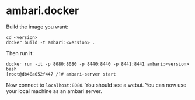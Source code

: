 # ambari.docker

Build the image you want:

```
cd <version>
docker build -t ambari:<version> .
```

Then run it:

```
docker run -it -p 8080:8080 -p 8440:8440 -p 8441:8441 ambari:<version> bash
[root@db48a052f447 /]# ambari-server start
```

Now connect to `localhost:8080`. You should see a webui. You can now use your local machine as an ambari server.
